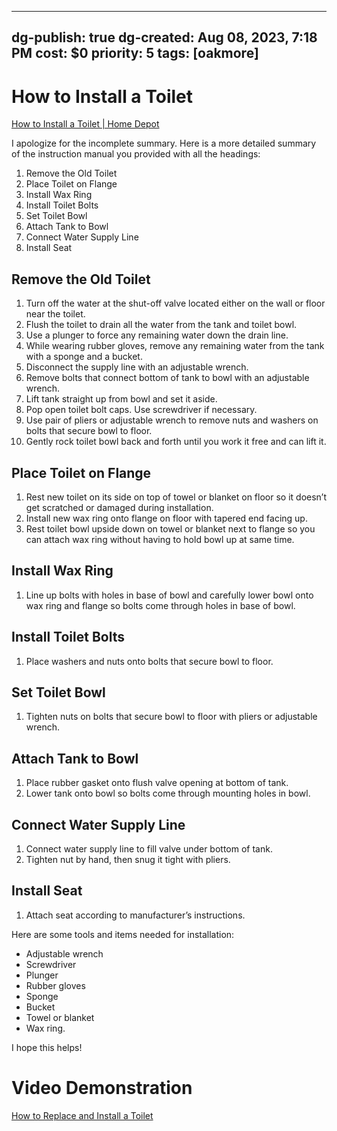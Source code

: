 
---
dg-publish: true
dg-created: Aug 08, 2023, 7:18 PM
cost: $0
priority: 5
tags: [oakmore]
---

# How to Install a Toilet

[How to Install a Toilet | Home Depot](https://www.homedepot.com/c/ah/how-to-install-a-toilet/9ba683603be9fa5395fab9019b9cd1b7)

I apologize for the incomplete summary. Here is a more detailed summary of the instruction manual you provided with all the headings:

1. Remove the Old Toilet
2. Place Toilet on Flange
3. Install Wax Ring
4. Install Toilet Bolts
5. Set Toilet Bowl
6. Attach Tank to Bowl
7. Connect Water Supply Line
8. Install Seat

## Remove the Old Toilet

1. Turn off the water at the shut-off valve located either on the wall or floor near the toilet.
2. Flush the toilet to drain all the water from the tank and toilet bowl.
3. Use a plunger to force any remaining water down the drain line.
4. While wearing rubber gloves, remove any remaining water from the tank with a sponge and a bucket.
5. Disconnect the supply line with an adjustable wrench.
6. Remove bolts that connect bottom of tank to bowl with an adjustable wrench.
7. Lift tank straight up from bowl and set it aside.
8. Pop open toilet bolt caps. Use screwdriver if necessary.
9. Use pair of pliers or adjustable wrench to remove nuts and washers on bolts that secure bowl to floor.
10. Gently rock toilet bowl back and forth until you work it free and can lift it.

## Place Toilet on Flange

1. Rest new toilet on its side on top of towel or blanket on floor so it doesn’t get scratched or damaged during installation.
2. Install new wax ring onto flange on floor with tapered end facing up.
3. Rest toilet bowl upside down on towel or blanket next to flange so you can attach wax ring without having to hold bowl up at same time.

## Install Wax Ring

1. Line up bolts with holes in base of bowl and carefully lower bowl onto wax ring and flange so bolts come through holes in base of bowl.

## Install Toilet Bolts

1. Place washers and nuts onto bolts that secure bowl to floor.

## Set Toilet Bowl

1. Tighten nuts on bolts that secure bowl to floor with pliers or adjustable wrench.

## Attach Tank to Bowl

1. Place rubber gasket onto flush valve opening at bottom of tank.
2. Lower tank onto bowl so bolts come through mounting holes in bowl.

## Connect Water Supply Line

1. Connect water supply line to fill valve under bottom of tank.
2. Tighten nut by hand, then snug it tight with pliers.

## Install Seat

1. Attach seat according to manufacturer’s instructions.

Here are some tools and items needed for installation:

- Adjustable wrench
- Screwdriver
- Plunger
- Rubber gloves
- Sponge
- Bucket
- Towel or blanket
- Wax ring.

I hope this helps!

# Video Demonstration

[How to Replace and Install a Toilet](https://www.youtube.com/watch?v=YHhAsSoP04c)